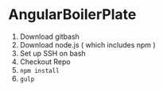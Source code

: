 # AngularBoilerPlate

1. Download gitbash
1. Download node.js ( which includes npm )
1. Set up SSH on bash
1. Checkout Repo
1. `npm install`
1. `gulp`

